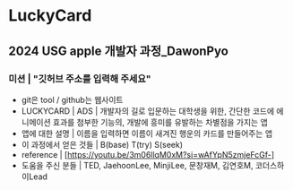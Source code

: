 # LuckyCard
## 2024 USG apple 개발자 과정_DawonPyo
### 미션 | "깃허브 주소를 입력해 주세요" 
- git은 tool / github는 웹사이트
- LUCKYCARD | ADS | 개발자의 길로 입문하는 대학생을 위한, 간단한 코드에 에니메이션 효과를 첨부한 기능의, 개발에 흥미를 유발하는 차별점을 가지는 앱
- 앱에 대한 설명 | 이름을 입력하면 이름이 새겨진 행운의 카드를 만들어주는 앱
- 이 과정에서 얻은 것들 | B(base) T(try) S(seek)
- reference | [https://youtu.be/3m06llqM0xM?si=wAfYpN5zmjeFcGf-]
- 도움을 주신 분들 | TED, JaehoonLee, MinjiLee, 문창재M, 김연호M, 코더스하이Lead

